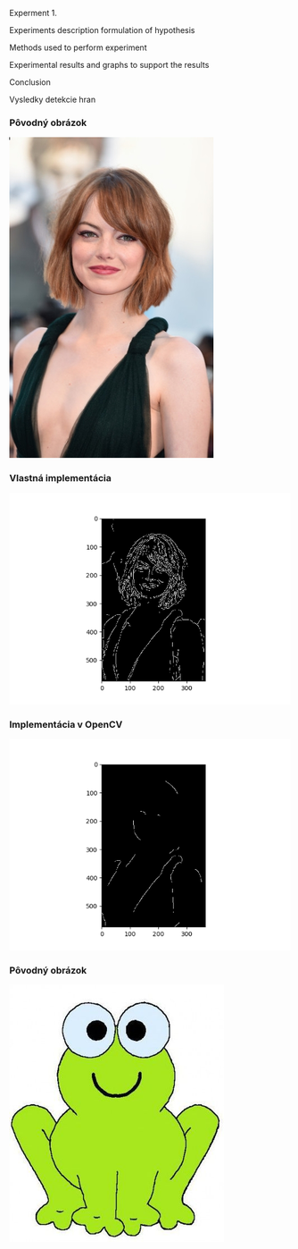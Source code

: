 Experment 1.

Experiments description  formulation of hypothesis

Methods used to  perform experiment

Experimental results and graphs to support the results

Conclusion



Vysledky detekcie hran

### Pôvodný obrázok

![picture](dama.jpg)


### Vlastná implementácia

![picture](DamaVlastna.tif)


### Implementácia v OpenCV

![picture](DamaOpenCV.tif)


### Pôvodný obrázok

![picture](hrany.jpg)